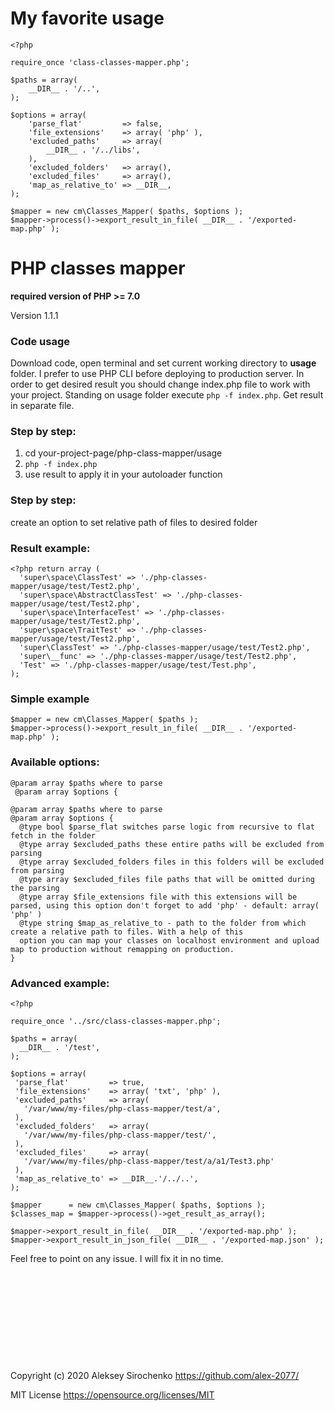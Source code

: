 # My favorite usage
```
<?php

require_once 'class-classes-mapper.php';

$paths = array(
	__DIR__ . '/..',
);

$options = array(
	'parse_flat'         => false,
	'file_extensions'    => array( 'php' ),
	'excluded_paths'     => array(
		__DIR__ . '/../libs',
	),
	'excluded_folders'   => array(),
	'excluded_files'     => array(),
	'map_as_relative_to' => __DIR__,
);

$mapper = new cm\Classes_Mapper( $paths, $options );
$mapper->process()->export_result_in_file( __DIR__ . '/exported-map.php' );
```

# PHP classes mapper

**required version of PHP >= 7.0**

Version 1.1.1

### Code usage

Download code, open terminal and set current working directory to **usage** folder. I prefer to use PHP CLI before deploying to production server. In order to get desired result you should change index.php file to work with your project. Standing on usage folder execute `php -f index.php`. Get result in separate file.

### Step by step:
1. cd your-project-page/php-class-mapper/usage
2. `php -f index.php`
3. use result to apply it in your autoloader function

### Step by step:
create an option to set relative path of files to desired folder

### Result example:
```
<?php return array (
  'super\space\ClassTest' => './php-classes-mapper/usage/test/Test2.php',
  'super\space\AbstractClassTest' => './php-classes-mapper/usage/test/Test2.php',
  'super\space\InterfaceTest' => './php-classes-mapper/usage/test/Test2.php',
  'super\space\TraitTest' => './php-classes-mapper/usage/test/Test2.php',
  'super\ClassTest' => './php-classes-mapper/usage/test/Test2.php',
  'super\__func' => './php-classes-mapper/usage/test/Test2.php',
  'Test' => './php-classes-mapper/usage/test/Test.php',
);
```
### Simple example

```
$mapper = new cm\Classes_Mapper( $paths );
$mapper->process()->export_result_in_file( __DIR__ . '/exported-map.php' );
```

### Available options:
```
@param array $paths where to parse
 @param array $options {

@param array $paths where to parse
@param array $options {
  @type bool $parse_flat switches parse logic from recursive to flat fetch in the folder
  @type array $excluded_paths these entire paths will be excluded from parsing
  @type array $excluded_folders files in this folders will be excluded from parsing
  @type array $excluded_files file paths that will be omitted during the parsing
  @type array $file_extensions file with this extensions will be parsed, using this option don't forget to add 'php' - default: array( 'php' )
  @type string $map_as_relative_to - path to the folder from which create a relative path to files. With a help of this
  option you can map your classes on localhost environment and upload map to production without remapping on production.
}
```

### Advanced example:
```
<?php

require_once '../src/class-classes-mapper.php';

$paths = array(
  __DIR__ . '/test',
);

$options = array(
 'parse_flat'         => true,
 'file_extensions'    => array( 'txt', 'php' ),
 'excluded_paths'     => array(
   '/var/www/my-files/php-class-mapper/test/a',
 ),
 'excluded_folders'   => array(
   '/var/www/my-files/php-class-mapper/test/',
 ),
 'excluded_files'     => array(
   '/var/www/my-files/php-class-mapper/test/a/a1/Test3.php'
 ),
 'map_as_relative_to' => __DIR__.'/../..',
);

$mapper      = new cm\Classes_Mapper( $paths, $options );
$classes_map = $mapper->process()->get_result_as_array();

$mapper->export_result_in_file( __DIR__ . '/exported-map.php' );
$mapper->export_result_in_json_file( __DIR__ . '/exported-map.json' );
```

Feel free to point on any issue. I will fix it in no time.
<br>
<br>
<br>
<br>
<br>
<br>
<br>
<br>
<br>
<br>
<br>
Copyright (c) 2020 Aleksey Sirochenko
https://github.com/alex-2077/

MIT License https://opensource.org/licenses/MIT
